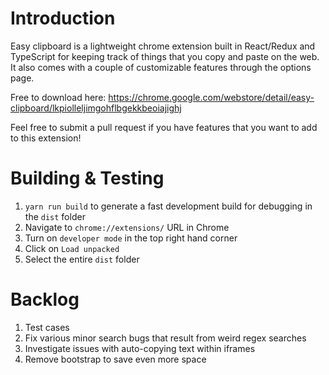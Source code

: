 # Introduction

Easy clipboard is a lightweight chrome extension built in React/Redux and TypeScript for keeping track of things that you copy and paste on the web. It also comes with a couple of customizable features through the options page.

Free to download here: https://chrome.google.com/webstore/detail/easy-clipboard/lkpiolleljimgohflbgekkbeoiajighj

Feel free to submit a pull request if you have features that you want to add to this extension!

# Building & Testing

1. `yarn run build` to generate a fast development build for debugging in the `dist` folder
2. Navigate to `chrome://extensions/` URL in Chrome
3. Turn on `developer mode` in the top right hand corner
4. Click on `Load unpacked`
5. Select the entire `dist` folder

# Backlog

1. Test cases
2. Fix various minor search bugs that result from weird regex searches
3. Investigate issues with auto-copying text within iframes
4. Remove bootstrap to save even more space
